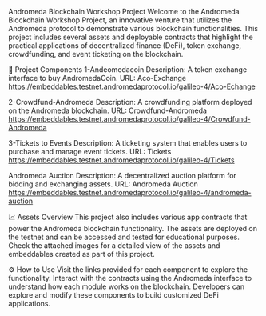 Andromeda Blockchain Workshop Project
Welcome to the Andromeda Blockchain Workshop Project, an innovative venture that utilizes the Andromeda protocol to demonstrate various blockchain functionalities. This project includes several assets and deployable contracts that highlight the practical applications of decentralized finance (DeFi), token exchange, crowdfunding, and event ticketing on the blockchain.


📂 Project Components
1-Andeomedacoin
Description: A token exchange interface to buy AndromedaCoin.
URL: Aco-Exchange
https://embeddables.testnet.andromedaprotocol.io/galileo-4/Aco-Echange


2-Crowdfund-Andromeda
Description: A crowdfunding platform deployed on the Andromeda blockchain.
URL: Crowdfund-Andromeda
https://embeddables.testnet.andromedaprotocol.io/galileo-4/Crowdfund-Andromeda


3-Tickets to Events
Description: A ticketing system that enables users to purchase and manage event tickets.
URL: Tickets
https://embeddables.testnet.andromedaprotocol.io/galileo-4/Tickets


Andromeda Auction
Description: A decentralized auction platform for bidding and exchanging assets.
URL: Andromeda Auction
https://embeddables.testnet.andromedaprotocol.io/galileo-4/andromeda-auction


📈 Assets Overview
This project also includes various app contracts that power the Andromeda blockchain functionality. 
The assets are deployed on the testnet and can be accessed and tested for educational purposes. 
Check the attached images for a detailed view of the assets and embeddables created as part of this project.


⚙️ How to Use
Visit the links provided for each component to explore the functionality.
Interact with the contracts using the Andromeda interface to understand how each module works on the blockchain.
Developers can explore and modify these components to build customized DeFi applications.

